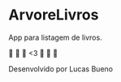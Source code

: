 ArvoreLivros
============
App para listagem de livros.

:volcano: :volcano: :volcano: <3 :volcano: :volcano: :volcano:

Desenvolvido por Lucas Bueno